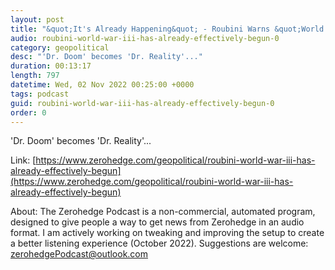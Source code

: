 ```yaml
---
layout: post
title: "&quot;It's Already Happening&quot; - Roubini Warns &quot;World War III Has Effectively Begun&quot;"
audio: roubini-world-war-iii-has-already-effectively-begun-0
category: geopolitical
desc: "'Dr. Doom' becomes 'Dr. Reality'..."
duration: 00:13:17
length: 797
datetime: Wed, 02 Nov 2022 00:25:00 +0000
tags: podcast
guid: roubini-world-war-iii-has-already-effectively-begun-0
order: 0
---
```

'Dr. Doom' becomes 'Dr. Reality'...

Link: [https://www.zerohedge.com/geopolitical/roubini-world-war-iii-has-already-effectively-begun](https://www.zerohedge.com/geopolitical/roubini-world-war-iii-has-already-effectively-begun)

About: The Zerohedge Podcast is a non-commercial, automated program, designed to give people a way to get news from Zerohedge in an audio format.  I am actively working on tweaking and improving the setup to create a better listening experience (October 2022).  Suggestions are welcome: [zerohedgePodcast@outlook.com](mailto:zerohedgePodcast@outlook.com)